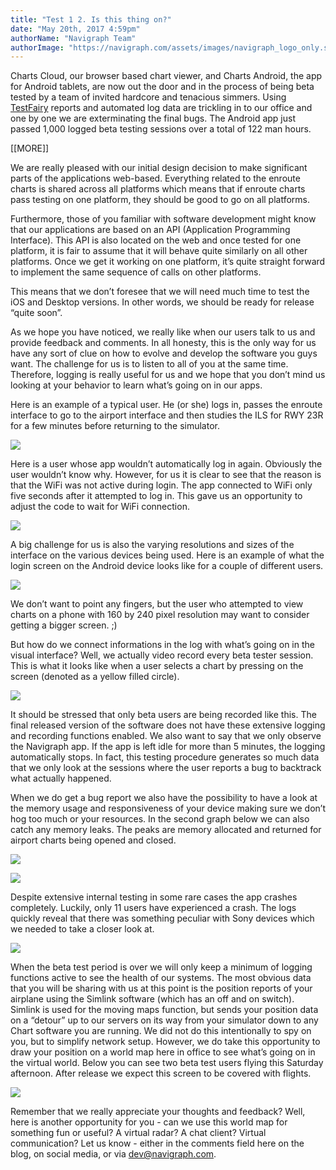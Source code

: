 ```yaml
---
title: "Test 1 2. Is this thing on?"
date: "May 20th, 2017 4:59pm"
authorName: "Navigraph Team"
authorImage: "https://navigraph.com/assets/images/navigraph_logo_only.svg"
---
```


Charts Cloud, our browser based chart viewer, and Charts Android, the app for Android tablets, are now out the door and in the process of being beta tested by a team of invited hardcore and tenacious simmers. Using [TestFairy](https://testfairy.com/) reports and automated log data are trickling in to our office and one by one we are exterminating the final bugs. The Android app just passed 1,000 logged beta testing sessions over a total of 122 man hours. 

\[\[MORE\]\]

We are really pleased with our initial design decision to make significant parts of the applications web-based. Everything related to the enroute charts is shared across all platforms which means that if enroute charts pass testing on one platform, they should be good to go on all platforms.

Furthermore, those of you familiar with software development might know that our applications are based on an API (Application Programming Interface). This API is also located on the web and once tested for one platform, it is fair to assume that it will behave quite similarly on all other platforms. Once we get it working on one platform, it’s quite straight forward to implement the same sequence of calls on other platforms.

This means that we don’t foresee that we will need much time to test the iOS and Desktop versions. In other words, we should be ready for release “quite soon”.

As we hope you have noticed, we really like when our users talk to us and provide feedback and comments. In all honesty, this is the only way for us have any sort of clue on how to evolve and develop the software you guys want. The challenge for us is to listen to all of you at the same time. Therefore, logging is really useful for us and we hope that you don’t mind us looking at your behavior to learn what’s going on in our apps.

Here is an example of a typical user. He (or she) logs in, passes the enroute interface to go to the airport interface and then studies the ILS for RWY 23R for a few minutes before returning to the simulator.

![](/media/160874636696_0.png)

Here is a user whose app wouldn’t automatically log in again. Obviously the user wouldn’t know why. However, for us it is clear to see that the reason is that the WiFi was not active during login. The app connected to WiFi only five seconds after it attempted to log in. This gave us an opportunity to adjust the code to wait for WiFi connection.

![](/media/160874636696_1.png)

A big challenge for us is also the varying resolutions and sizes of the interface on the various devices being used. Here is an example of what the login screen on the Android device looks like for a couple of different users.

![](/media/160874636696_2.png)

We don’t want to point any fingers, but the user who attempted to view charts on a phone with 160 by 240 pixel resolution may want to consider getting a bigger screen. ;)

But how do we connect informations in the log with what’s going on in the visual interface? Well, we actually video record every beta tester session. This is what it looks like when a user selects a chart by pressing on the screen (denoted as a yellow filled circle).

![](/media/160874636696_3.png)

It should be stressed that only beta users are being recorded like this. The final released version of the software does not have these extensive logging and recording functions enabled. We also want to say that we only observe the Navigraph app. If the app is left idle for more than 5 minutes, the logging automatically stops. In fact, this testing procedure generates so much data that we only look at the sessions where the user reports a bug to backtrack what actually happened.

When we do get a bug report we also have the possibility to have a look at the memory usage and responsiveness of your device making sure we don’t hog too much or your resources. In the second graph below we can also catch any memory leaks. The peaks are memory allocated and returned for airport charts being opened and closed.

![](/media/160874636696_4.png)

![](/media/160874636696_5.png)

Despite extensive internal testing in some rare cases the app crashes completely. Luckily, only 11 users have experienced a crash. The logs quickly reveal that there was something peculiar with Sony devices which we needed to take a closer look at.

![](/media/160874636696_6.png)

When the beta test period is over we will only keep a minimum of logging functions active to see the health of our systems. The most obvious data that you will be sharing with us at this point is the position reports of your airplane using the Simlink software (which has an off and on switch). Simlink is used for the moving maps function, but sends your position data on a “detour” up to our servers on its way from your simulator down to any Chart software you are running. We did not do this intentionally to spy on you, but to simplify network setup. However, we do take this opportunity to draw your position on a world map here in office to see what’s going on in the virtual world. Below you can see two beta test users flying this Saturday afternoon. After release we expect this screen to be covered with flights.

![](/media/160874636696_7.jpg)

Remember that we really appreciate your thoughts and feedback? Well, here is another opportunity for you - can we use this world map for something fun or useful? A virtual radar? A chat client? Virtual communication? Let us know - either in the comments field here on the blog, on social media, or via dev@navigraph.com.